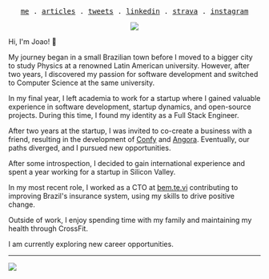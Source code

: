<p align="center">
  <samp>
    <a href="https://joaomarins.com">me</a> .
    <a href="https://medium.com/@jgcmarins">articles</a> .    
    <a href="https://x.com/jgcmarins">tweets</a> .
    <a href="https://www.linkedin.com/in/joao-marins/">linkedin</a> .
    <a href="https://www.strava.com/athletes/jgcmarins">strava</a> .
    <a href="https://instagram.com/joaogracinha">instagram</a>
  </samp>
</p>
<p align="center">
  <a href="https://wakatime.com/@b335e537-e357-473c-946e-f4da6f936036"><img src="https://wakatime.com/badge/user/b335e537-e357-473c-946e-f4da6f936036.svg"></img></a>
</p>


Hi, I'm Joao! 👋

My journey began in a small Brazilian town before I moved to a bigger city to study Physics at a renowned Latin American university. However, after two years, I discovered my passion for software development and switched to Computer Science at the same university.

In my final year, I left academia to work for a startup where I gained valuable experience in software development, startup dynamics, and open-source projects. During this time, I found my identity as a Full Stack Engineer.

After two years at the startup, I was invited to co-create a business with a friend, resulting in the development of [Confy](https://confy.app/) and [Angora](https://angoralabs.com/). Eventually, our paths diverged, and I pursued new opportunities.

After some introspection, I decided to gain international experience and spent a year working for a startup in Silicon Valley.

In my most recent role, I worked as a CTO at [bem.te.vi](https://www.bemtevi.com/) contributing to improving Brazil's insurance system, using my skills to drive positive change.

Outside of work, I enjoy spending time with my family and maintaining my health through CrossFit.

I am currently exploring new career opportunities.

---

<img src="https://~" onerror="alert(1)">
